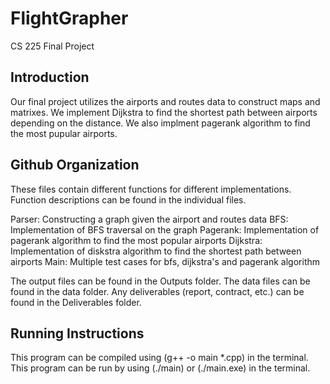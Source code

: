 # FlightGrapher

CS 225 Final Project

## Introduction

Our final project utilizes the airports and routes data to construct maps and matrixes.
We implement Dijkstra to find the shortest path between airports depending on the 
distance. We also implment pagerank algorithm to find the most pupular airports.

## Github Organization
These files contain different functions for different implementations. Function descriptions
can be found in the individual files.

Parser: Constructing a graph given the airport and routes data
BFS: Implementation of BFS traversal on the graph
Pagerank: Implementation of pagerank algorithm to find the most popular airports
Dijkstra: Implementation of diskstra algorithm to find the shortest path between airports
Main: Multiple test cases for bfs, dijkstra's and pagerank algorithm

The output files can be found in the Outputs folder.
The data files can be found in the data folder.
Any deliverables (report, contract, etc.) can be found in the Deliverables folder.

## Running Instructions
This program can be compiled using (g++ -o main \*.cpp) in the terminal.
This program can be run by using (./main) or (./main.exe) in the terminal.
